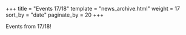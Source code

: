+++
title = "Events 17/18"
template = "news_archive.html"
weight = 17
sort_by = "date"
paginate_by = 20
+++

Events from 17/18!
